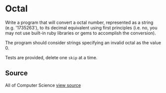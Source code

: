 # Octal

Write a program that will convert a octal number, represented as a string (e.g. '1735263'), to its decimal equivalent using first principles (i.e. no, you may not use built-in ruby libraries or gems to accomplish the conversion).

The program should consider strings specifying an invalid octal as the value 0.

Tests are provided, delete one `skip` at a time.


## Source

All of Computer Science [view source](http://www.wolframalpha.com/input/?i=base+8)
